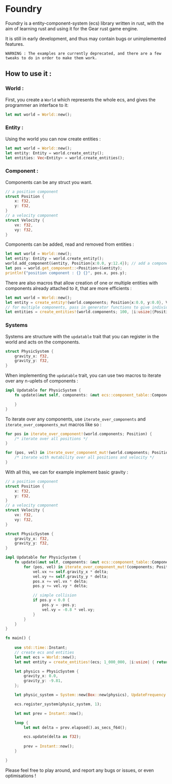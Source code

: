 # Foundry

Foundry is a entity-component-system (ecs) library written in rust, with the aim of learning rust and using it for the Gear rust game engine.

It is still in early development, and thus may contain bugs or unimplemented features.

```WARNING : The examples are currently deprecated, and there are a few tweaks to do in order to make them work.```

## How to use it :

### World :

First, you create a ```World``` which represents the whole ecs, and gives the programmer an interface to it:

```rust
let mut world = World::new();
```

### Entity :

Using the world you can now create entities :

```rust
let mut world = World::new();
let entity: Entity = world.create_entity();
let entities: Vec<Entity> = world.create_entities();
```

### Component :

Components can be any struct you want.
```rust
// a position component
struct Position {
    x: f32,
    y: f32,
}
// a velocity component
struct Velocity {
    vx: f32,
    vy: f32,
}
```

Components can be added, read and removed from entities :

```rust
let mut world = World::new();
let entity: Entity = world.create_entity();
world.add_component(&entity, Position{x:0.0, y:12.4}); // add a component
let pos = world.get_component::<Position>(&entity);
println!("position component : {} {}", pos.x, pos.y);
```

There are also macros that allow creation of one or multiple entities with components already attached to it, that are more efficients :

```rust
let mut world = World::new();
let entity = create_entity!(world.components; Position{x:0.0, y:0.0}, Velocity{vx:0.0, vy:0.0});
// for multiple components, pass in generator functions to give individual components initial values
let entities = create_entities!(world.components; 100, |i:usize|{Position{x:i as f32, y:i as f32}});
```

### Systems

Systems are structure with the ```updatable``` trait that you can register in the world and acts on the components.

```rust
struct PhysicSystem {
    gravity_x: f32,
    gravity_y: f32,
}
```

When implementing the ```updatable``` trait, you can use two macros to iterate over any n-uplets of components :

```rust
impl Updatable for PhysicSystem {
    fn update(&mut self, components: &mut ecs::component_table::ComponentTable, delta: f32) {

    }
}
```

To iterate over any components, use ```iterate_over_components``` and ```iterate_over_components_mut``` macros like so :

```rust
for pos in iterate_over_component!(world.components; Position) {
    /* iterate over all positions */
}

for (pos, vel) in iterate_over_component_mut!(world.components; Position, Velocity) {
    /* iterate with mutability over all positions and velocity */
}
```

With all this, we can for example implement basic gravity :

```rust
// a position component
struct Position {
    x: f32,
    y: f32,
}
// a velocity component
struct Velocity {
    vx: f32,
    vy: f32,
}

struct PhysicSystem {
    gravity_x: f32,
    gravity_y: f32,
}

impl Updatable for PhysicSystem {
    fn update(&mut self, components: &mut ecs::component_table::ComponentTable, delta: f32) {
        for (pos, vel) in iterate_over_component_mut!(components; Position, Velocity) {
            vel.vx += self.gravity_x * delta;
            vel.vy += self.gravity_y * delta;
            pos.x += vel.vx * delta;
            pos.y += vel.vy * delta;

            // simple collision
            if pos.y < 0.0 {
                pos.y = -pos.y;
                vel.vy = -0.8 * vel.vy;
            }
        }
    }
}

fn main() {
    
    use std::time::Instant;
    // create ecs and entities
    let mut ecs = World::new();
    let mut entity = create_entities!(ecs; 1_000_000, |i:usize| { return Position{x:0.0, y:5.0}; }, |i:usize| { return Velocity{vx:0.0, vy:0.0}; });

    let physics = PhysicSystem {
        gravity_x: 0.0,
        gravity_y: -9.81,
    };

    let physic_system = System::new(Box::new(physics), UpdateFrequency::Fixed(0.002));

    ecs.register_system(physic_system, 1);

    let mut prev = Instant::now();

    loop {
        let mut delta = prev.elapsed().as_secs_f64();

        ecs.update(delta as f32);
        
        prev = Instant::now();
    }

}

```

Please feel free to play around, and report any bugs or issues, or even optimisations ! 
